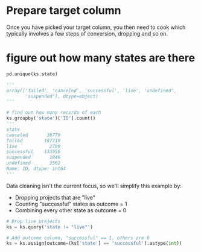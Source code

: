 # Prepare target column

Once you have picked your target column, you then need to cook which typically involves a few steps of conversion, dropping and so on.

# figure out how many states are there
```python
pd.unique(ks.state)

'''
array(['failed', 'canceled', 'successful', 'live', 'undefined',
       'suspended'], dtype=object)
'''

# find out how many records of each
ks.groupby('state')['ID'].count()
'''
state
canceled       38779
failed        197719
live            2799
successful    133956
suspended       1846
undefined       3562
Name: ID, dtype: int64
'''
```

Data cleaning isn't the current focus, so we'll simplify this example by:
- Dropping projects that are "live"
- Counting "successful" states as outcome = 1
- Combining every other state as outcome = 0

```python
# Drop live projects
ks = ks.query('state != "live"')

# Add outcome column, "successful" == 1, others are 0
ks = ks.assign(outcome=(ks['state'] == 'successful').astype(int))
```
